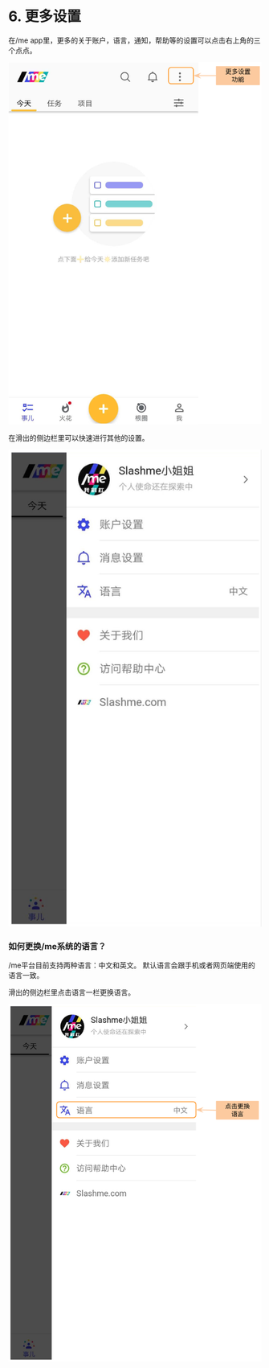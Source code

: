 # 6. 更多设置

在/me app里，更多的关于账户，语言，通知，帮助等的设置可以点击右上角的三个点点。

![&#x66F4;&#x591A;&#x8BBE;&#x7F6E;](../.gitbook/assets/screenshot-2019-10-29-at-14.26.31.png)

在滑出的侧边栏里可以快速进行其他的设置。

![&#x4FA7;&#x8FB9;&#x680F;&#x4E0A;&#x7684;&#x64CD;&#x4F5C;](../.gitbook/assets/m12-2.png)

### **如何更换/me系统的语言？**

/me平台目前支持两种语言：中文和英文。 默认语言会跟手机或者网页端使用的语言一致。

滑出的侧边栏里点击语言一栏更换语言。

![&#x8BED;&#x8A00;&#x8BBE;&#x7F6E;](../.gitbook/assets/m12-4.png)

